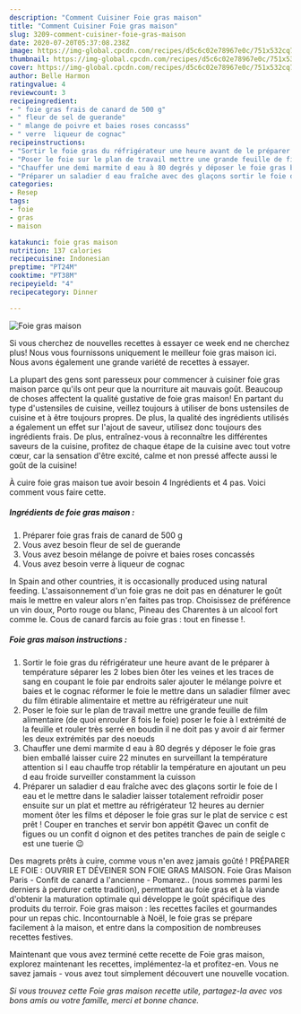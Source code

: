 ```yaml
---
description: "Comment Cuisiner Foie gras maison"
title: "Comment Cuisiner Foie gras maison"
slug: 3209-comment-cuisiner-foie-gras-maison
date: 2020-07-20T05:37:08.238Z
image: https://img-global.cpcdn.com/recipes/d5c6c02e78967e0c/751x532cq70/foie-gras-maison-photo-principale-de-la-recette.jpg
thumbnail: https://img-global.cpcdn.com/recipes/d5c6c02e78967e0c/751x532cq70/foie-gras-maison-photo-principale-de-la-recette.jpg
cover: https://img-global.cpcdn.com/recipes/d5c6c02e78967e0c/751x532cq70/foie-gras-maison-photo-principale-de-la-recette.jpg
author: Belle Harmon
ratingvalue: 4
reviewcount: 3
recipeingredient:
- " foie gras frais de canard de 500 g"
- " fleur de sel de guerande"
- " mlange de poivre et baies roses concasss"
- " verre  liqueur de cognac"
recipeinstructions:
- "Sortir le foie gras du réfrigérateur une heure avant de le préparer à température séparer les 2 lobes bien ôter les veines et les traces de sang en coupant le foie par endroits saler ajouter le mélange poivre et baies et le cognac réformer le foie le mettre dans un saladier filmer avec du film étirable alimentaire et mettre au réfrigérateur une nuit"
- "Poser le foie sur le plan de travail mettre une grande feuille de film alimentaire (de quoi enrouler 8 fois le foie) poser le foie à l extrémité de la feuille et rouler très serré en boudin il ne doit pas y avoir d air fermer les deux extrémités par des noeuds"
- "Chauffer une demi marmite d eau à 80 degrés y déposer le foie gras bien emballé laisser cuire 22 minutes en surveillant la température attention si l eau chauffe trop rétablir la température en ajoutant un peu d eau froide surveiller constamment la cuisson"
- "Préparer un saladier d eau fraîche avec des glaçons sortir le foie de l eau et le mettre dans le saladier laisser totalement refroidir poser ensuite sur un plat et mettre au réfrigérateur 12 heures au dernier moment ôter les films et déposer le foie gras sur le plat de service c est prêt ! Couper en tranches et servir bon appétit 😋avec un confit de figues ou un confit d oignon et des petites tranches de pain de seigle c est une tuerie 😉"
categories:
- Resep
tags:
- foie
- gras
- maison

katakunci: foie gras maison 
nutrition: 137 calories
recipecuisine: Indonesian
preptime: "PT24M"
cooktime: "PT38M"
recipeyield: "4"
recipecategory: Dinner

---
```



![Foie gras maison](https://img-global.cpcdn.com/recipes/d5c6c02e78967e0c/751x532cq70/foie-gras-maison-photo-principale-de-la-recette.jpg)

Si vous cherchez de nouvelles recettes à essayer ce week end ne cherchez plus! Nous vous fournissons uniquement le meilleur foie gras maison ici. Nous avons également une grande variété de recettes à essayer.

La plupart des gens sont paresseux pour commencer à cuisiner foie gras maison parce qu'ils ont peur que la nourriture ait mauvais goût. Beaucoup de choses affectent la qualité gustative de foie gras maison! En partant du type d'ustensiles de cuisine, veillez toujours à utiliser de bons ustensiles de cuisine et à être toujours propres. De plus, la qualité des ingrédients utilisés a également un effet sur l'ajout de saveur, utilisez donc toujours des ingrédients frais. De plus, entraînez-vous à reconnaître les différentes saveurs de la cuisine, profitez de chaque étape de la cuisine avec tout votre cœur, car la sensation d'être excité, calme et non pressé affecte aussi le goût de la cuisine!

<!--inarticleads1-->

À cuire foie gras maison tue avoir besoin 4 Ingrédients et 4 pas. Voici comment vous faire cette.

##### Ingrédients de foie gras maison :

1. Préparer  foie gras frais de canard de 500 g
1. Vous avez besoin  fleur de sel de guerande
1. Vous avez besoin  mélange de poivre et baies roses concassés
1. Vous avez besoin  verre à liqueur de cognac


In Spain and other countries, it is occasionally produced using natural feeding. L&#39;assaisonnement d&#39;un foie gras ne doit pas en dénaturer le goût mais le mettre en valeur alors n&#39;en faites pas trop. Choisissez de préférence un vin doux, Porto rouge ou blanc, Pineau des Charentes à un alcool fort comme le. Cous de canard farcis au foie gras : tout en finesse !. 

<!--inarticleads2-->

##### Foie gras maison instructions :

1. Sortir le foie gras du réfrigérateur une heure avant de le préparer à température séparer les 2 lobes bien ôter les veines et les traces de sang en coupant le foie par endroits saler ajouter le mélange poivre et baies et le cognac réformer le foie le mettre dans un saladier filmer avec du film étirable alimentaire et mettre au réfrigérateur une nuit
1. Poser le foie sur le plan de travail mettre une grande feuille de film alimentaire (de quoi enrouler 8 fois le foie) poser le foie à l extrémité de la feuille et rouler très serré en boudin il ne doit pas y avoir d air fermer les deux extrémités par des noeuds
1. Chauffer une demi marmite d eau à 80 degrés y déposer le foie gras bien emballé laisser cuire 22 minutes en surveillant la température attention si l eau chauffe trop rétablir la température en ajoutant un peu d eau froide surveiller constamment la cuisson
1. Préparer un saladier d eau fraîche avec des glaçons sortir le foie de l eau et le mettre dans le saladier laisser totalement refroidir poser ensuite sur un plat et mettre au réfrigérateur 12 heures au dernier moment ôter les films et déposer le foie gras sur le plat de service c est prêt ! Couper en tranches et servir bon appétit 😋avec un confit de figues ou un confit d oignon et des petites tranches de pain de seigle c est une tuerie 😉


Des magrets prêts à cuire, comme vous n&#39;en avez jamais goûté ! PRÉPARER LE FOIE : OUVRIR ET DÉVEINER SON FOIE GRAS MAISON. Foie Gras Maison Paris - Confit de canard a l&#39;ancienne - Pomarez.. (nous sommes parmi les derniers à perdurer cette tradition), permettant au foie gras et à la viande d&#39;obtenir la maturation optimale qui développe le goût spécifique des produits du terroir. Foie gras maison : les recettes faciles et gourmandes pour un repas chic. Incontournable à Noël, le foie gras se prépare facilement à la maison, et entre dans la composition de nombreuses recettes festives. 

<!--inarticleads1-->

<p>
Maintenant que vous avez terminé cette recette de Foie gras maison, explorez maintenant les recettes, implémentez-la et profitez-en. Vous ne savez jamais - vous avez tout simplement découvert une nouvelle vocation.
</p>

<p>
<i>Si vous trouvez cette Foie gras maison recette utile, partagez-la avec vos bons amis ou votre famille, merci et bonne chance.</i>
</p>
